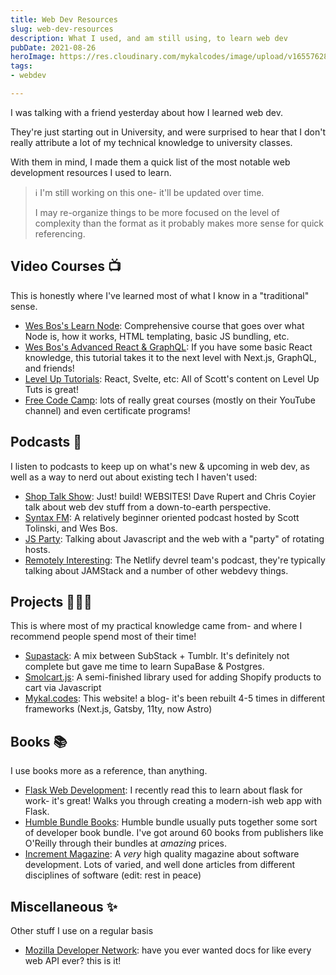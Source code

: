 ```yaml
---
title: Web Dev Resources
slug: web-dev-resources
description: What I used, and am still using, to learn web dev
pubDate: 2021-08-26
heroImage: https://res.cloudinary.com/mykalcodes/image/upload/v1655762856/Mykal%20Codes/web-dev-resources.webp
tags:
- webdev

---
```

I was talking with a friend yesterday about how I learned web dev.

They're just starting out in University, and were surprised to hear that I don't really attribute a lot of my technical knowledge to university classes. 

With them in mind, I made them a quick list of the most notable web development resources I used to learn.

> ℹ I'm still working on this one- it'll be updated over time.
>
> I may re-organize things to be more focused on the level of complexity than the format as it probably makes more sense for quick referencing.

## Video Courses 📺

This is honestly where I've learned most of what I know in a "traditional" sense.

* [Wes Bos's Learn Node](https://learnnode.com): Comprehensive course that goes over what Node is, how it works, HTML templating, basic JS bundling, etc.
* [Wes Bos's Advanced React & GraphQL](https://advancedreact.com/): If you have some basic React knowledge, this tutorial takes it to the next level with Next.js, GraphQL, and friends!
* [Level Up Tutorials](https://leveluptutorials.com): React, Svelte, etc: All of Scott's content on Level Up Tuts is great!
* [Free Code Camp](https://freecodecamp.org): lots of really great courses (mostly on their YouTube channel) and even certificate programs!

## Podcasts 🎤

I listen to podcasts to keep up on what's new & upcoming in web dev, as well as a way to nerd out about existing tech I haven't used:

* [Shop Talk Show](https://shoptalkshow.com/): Just! build! WEBSITES! Dave Rupert and Chris Coyier talk about web dev stuff from a down-to-earth perspective.
* [Syntax FM](https://syntax.fm): A relatively beginner oriented podcast hosted by Scott Tolinski, and Wes Bos.
* [JS Party](https://changelog.com/jsparty): Talking about Javascript and the web with a "party" of rotating hosts.
* [Remotely Interesting](https://www.netlify.com/blog/2020/09/01/announcing-a-remotely-interesting-podcast/): The Netlify devrel team's podcast, they're typically talking about JAMStack and a number of other webdevy things. 

## Projects 👩🏻‍💻

This is where most of my practical knowledge came from- and where I recommend people spend most of their time!

* [Supastack](https://github.com/MykalMachon/Supastack): A mix between SubStack + Tumblr. It's definitely not complete but gave me time to learn SupaBase & Postgres.
* [Smolcart.js](https://github.com/TinyboxSoftware/Smolcart.js): A semi-finished library used for adding Shopify products to cart via Javascript
* [Mykal.codes](https://github.com/MykalMachon/Mykal.Codes): This website! a blog- it's been rebuilt 4-5 times in different frameworks (Next.js, Gatsby, 11ty, now Astro)

## Books 📚

I use books more as a reference, than anything.

* [Flask Web Development](https://www.oreilly.com/library/view/flask-web-development/9781491991725/): I recently read this to learn about flask for work- it's great! Walks you through creating a modern-ish web app with Flask.
* [Humble Bundle Books](https://www.humblebundle.com/books): Humble bundle usually puts together some sort of developer book bundle. I've got around 60 books from publishers like O'Reilly through their bundles at _amazing_ prices.
* [Increment Magazine](https://increment.com): A _very_ high quality magazine about software development. Lots of varied, and well done articles from different disciplines of software (edit: rest in peace)

## Miscellaneous ✨

Other stuff I use on a regular basis

* [Mozilla Developer Network](https://mdn.org): have you ever wanted docs for like every web API ever? this is it!